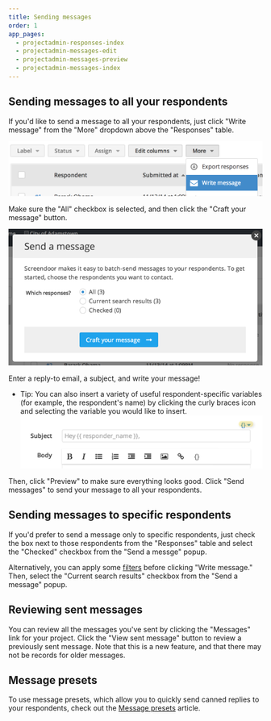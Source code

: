 ```yaml
---
title: Sending messages
order: 1
app_pages:
  - projectadmin-responses-index
  - projectadmin-messages-edit
  - projectadmin-messages-preview
  - projectadmin-messages-index
---
```


## Sending messages to all your respondents

If you'd like to send a message to all your respondents, just click "Write message" from the "More" dropdown above the "Responses" table.

![write message](../images/write_message.png)

Make sure the "All" checkbox is selected, and then click the "Craft your message" button.

![write message popup](../images/write_message_popup.png)

Enter a reply-to email, a subject, and write your message!

- Tip: You can also insert a variety of useful respondent-specific variables (for example, the respondent's name) by clicking the curly braces icon and selecting the variable you would like to insert. ![](../images/insert_merge_variable.png)

Then, click "Preview" to make sure everything looks good. Click "Send messages" to send your message to all your respondents.

## Sending messages to specific respondents

If you'd prefer to send a message only to specific respondents, just check the box next to those respondents from the "Responses" table and select the "Checked" checkbox from the "Send a messge" popup.

Alternatively, you can apply some [filters](../responses/sorting_and_filtering_responses.html) before clicking "Write message." Then, select the "Current search results" checkbox from the "Send a message" popup.

## Reviewing sent messages

You can review all the messages you've sent by clicking the "Messages" link for your project. Click the "View sent message" button to review a previously sent message. Note that this is a new feature, and that there may not be records for older messages.

## Message presets

To use message presets, which allow you to quickly send canned replies to your respondents, check out the [Message presets](presets.html) article.
